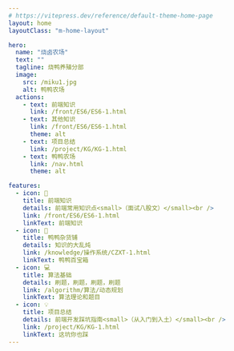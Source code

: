 ```yaml
---
# https://vitepress.dev/reference/default-theme-home-page
layout: home
layoutClass: "m-home-layout"

hero:
  name: "烧卤农场"
  text: ""
  tagline: 烧鸭养殖分部
  image:
    src: /miku1.jpg
    alt: 鸭鸭农场
  actions:
    - text: 前端知识
      link: /front/ES6/ES6-1.html
    - text: 其他知识
      link: /front/ES6/ES6-1.html
      theme: alt
    - text: 项目总结
      link: /project/KG/KG-1.html
    - text: 鸭鸭农场
      link: /nav.html
      theme: alt

features:
  - icon: 📖
    title: 前端知识
    details: 前端常用知识点<small>（面试八股文）</small><br />
    link: /front/ES6/ES6-1.html
    linkText: 前端知识
  - icon: 🦆
    title: 鸭鸭杂货铺
    details: 知识的大乱炖
    link: /knowledge/操作系统/CZXT-1.html
    linkText: 鸭鸭百宝箱
  - icon: 💻
    title: 算法基础
    details: 刷题，刷题，刷题，刷题
    link: /algorithm/算法/动态规划
    linkText: 算法理论和题目
  - icon: 💡
    title: 项目总结
    details: 前端开发踩坑指南<small>（从入门到入土）</small><br />
    link: /project/KG/KG-1.html
    linkText: 这坑你也踩
---
```


<!-- @format -->

 <cloud-music type="song" id="432486474"/>
<!-- @format -->
<!-- https://music.163.com/song?id=432486474&userid=117253482 -->
